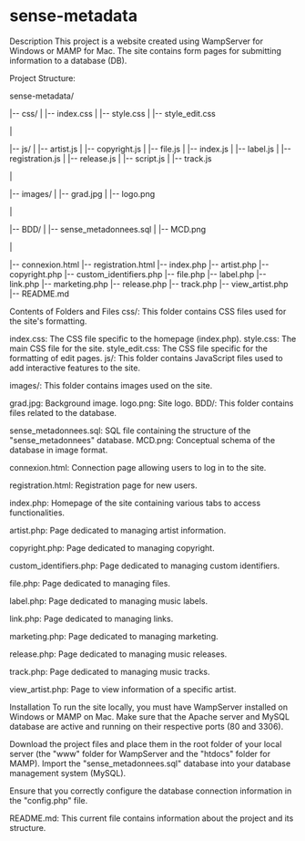 # sense-metadata

Description
This project is a website created using WampServer for Windows or MAMP for Mac. The site contains form pages for submitting information to a database (DB).

Project Structure:

sense-metadata/

|-- css/
|   |-- index.css
|   |-- style.css
|   |-- style_edit.css

|

|-- js/
|   |-- artist.js
|   |-- copyright.js
|   |-- file.js
|   |-- index.js
|   |-- label.js
|   |-- registration.js
|   |-- release.js
|   |-- script.js
|   |-- track.js

|

|-- images/
|   |-- grad.jpg
|   |-- logo.png

|

|-- BDD/
|   |-- sense_metadonnees.sql
|   |-- MCD.png

|

|-- connexion.html
|-- registration.html
|-- index.php
|-- artist.php
|-- copyright.php
|-- custom_identifiers.php
|-- file.php
|-- label.php
|-- link.php
|-- marketing.php
|-- release.php
|-- track.php
|-- view_artist.php
|-- README.md


Contents of Folders and Files
css/: This folder contains CSS files used for the site's formatting.

index.css: The CSS file specific to the homepage (index.php).
style.css: The main CSS file for the site.
style_edit.css: The CSS file specific for the formatting of edit pages.
js/: This folder contains JavaScript files used to add interactive features to the site.

images/: This folder contains images used on the site.

grad.jpg: Background image.
logo.png: Site logo.
BDD/: This folder contains files related to the database.

sense_metadonnees.sql: SQL file containing the structure of the "sense_metadonnees" database.
MCD.png: Conceptual schema of the database in image format.

connexion.html: Connection page allowing users to log in to the site.

registration.html: Registration page for new users.

index.php: Homepage of the site containing various tabs to access functionalities.

artist.php: Page dedicated to managing artist information.

copyright.php: Page dedicated to managing copyright.

custom_identifiers.php: Page dedicated to managing custom identifiers.

file.php: Page dedicated to managing files.

label.php: Page dedicated to managing music labels.

link.php: Page dedicated to managing links.

marketing.php: Page dedicated to managing marketing.

release.php: Page dedicated to managing music releases.

track.php: Page dedicated to managing music tracks.

view_artist.php: Page to view information of a specific artist.

Installation
To run the site locally, you must have WampServer installed on Windows or MAMP on Mac.
Make sure that the Apache server and MySQL database are active and running on their respective ports (80 and 3306).

Download the project files and place them in the root folder of your local server (the "www" folder for WampServer and the "htdocs" folder for MAMP).
Import the "sense_metadonnees.sql" database into your database management system (MySQL).

Ensure that you correctly configure the database connection information in the "config.php" file.

README.md: This current file contains information about the project and its structure.
